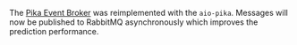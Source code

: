 The [Pika Event Broker](event-brokers.mdx#pika-event-broker) was reimplemented with
the `aio-pika`. Messages will now be published to RabbitMQ asynchronously which improves
the prediction performance.
